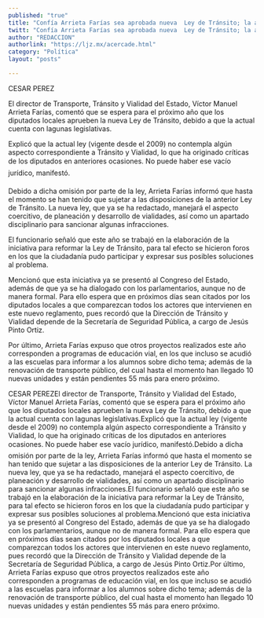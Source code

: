 ```yaml
---
published: "true"
title: "Confía Arrieta Farías sea aprobada nueva  Ley de Tránsito; la actual presenta lagunas"
twitt: "Confía Arrieta Farías sea aprobada nueva  Ley de Tránsito; la actual presenta lagunas"
author: "REDACCION"
authorlink: "https://ljz.mx/acercade.html"
category: "Política"
layout: "posts"

---
```



  
  
  
  
  



  CESAR PEREZ



  El director de Transporte, Tránsito y Vialidad del Estado, Víctor Manuel Arrieta Farías, comentó que se espera para el próximo año que los diputados locales aprueben la nueva Ley de Tránsito, debido a que la actual cuenta con lagunas legislativas.



  Explicó que la actual ley (vigente desde el 2009) no contempla algún aspecto correspondiente a Tránsito y Vialidad, lo que ha originado críticas de los diputados en anteriores ocasiones. No puede haber ese vacío jurídico, manifestó.



  Debido a dicha omisión por parte de la ley, Arrieta Farías informó que hasta el momento se han tenido que sujetar a las disposiciones de la anterior Ley de Tránsito. La nueva ley, que ya se ha redactado, manejará el aspecto coercitivo, de planeación y desarrollo de vialidades, así como un apartado disciplinario para sancionar algunas infracciones.



  El funcionario señaló que este año se trabajó en la elaboración de la iniciativa para reformar la Ley de Tránsito, para tal efecto se hicieron foros en los que la ciudadanía pudo participar y expresar sus posibles soluciones al problema.



  Mencionó que esta iniciativa ya se presentó al Congreso del Estado, además de que ya se ha dialogado con los parlamentarios, aunque no de manera formal. Para ello espera que en próximos días sean citados por los diputados locales a que comparezcan todos los actores que intervienen en este nuevo reglamento, pues recordó que la Dirección de Tránsito y Vialidad depende de la Secretaría de Seguridad Pública, a cargo de Jesús Pinto Ortiz.



  Por último, Arrieta Farías expuso que otros proyectos realizados este año corresponden a programas de educación vial, en los que incluso se acudió a las escuelas para informar a los alumnos sobre dicho tema; además de la renovación de transporte público, del cual hasta el momento han llegado 10 nuevas unidades y están pendientes 55 más para enero próximo.



  CESAR PEREZEl director de Transporte, Tránsito y Vialidad del Estado, Víctor Manuel Arrieta Farías, comentó que se espera para el próximo año que los diputados locales aprueben la nueva Ley de Tránsito, debido a que la actual cuenta con lagunas legislativas.Explicó que la actual ley (vigente desde el 2009) no contempla algún aspecto correspondiente a Tránsito y Vialidad, lo que ha originado críticas de los diputados en anteriores ocasiones. No puede haber ese vacío jurídico, manifestó.Debido a dicha omisión por parte de la ley, Arrieta Farías informó que hasta el momento se han tenido que sujetar a las disposiciones de la anterior Ley de Tránsito. La nueva ley, que ya se ha redactado, manejará el aspecto coercitivo, de planeación y desarrollo de vialidades, así como un apartado disciplinario para sancionar algunas infracciones.El funcionario señaló que este año se trabajó en la elaboración de la iniciativa para reformar la Ley de Tránsito, para tal efecto se hicieron foros en los que la ciudadanía pudo participar y expresar sus posibles soluciones al problema.Mencionó que esta iniciativa ya se presentó al Congreso del Estado, además de que ya se ha dialogado con los parlamentarios, aunque no de manera formal. Para ello espera que en próximos días sean citados por los diputados locales a que comparezcan todos los actores que intervienen en este nuevo reglamento, pues recordó que la Dirección de Tránsito y Vialidad depende de la Secretaría de Seguridad Pública, a cargo de Jesús Pinto Ortiz.Por último, Arrieta Farías expuso que otros proyectos realizados este año corresponden a programas de educación vial, en los que incluso se acudió a las escuelas para informar a los alumnos sobre dicho tema; además de la renovación de transporte público, del cual hasta el momento han llegado 10 nuevas unidades y están pendientes 55 más para enero próximo.

